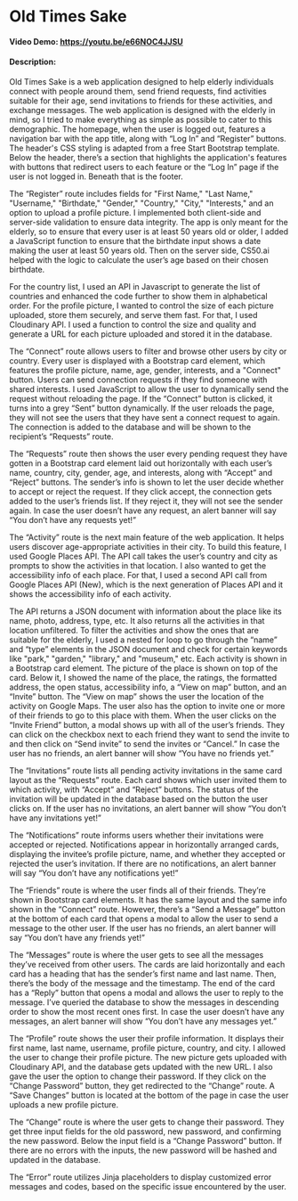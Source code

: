 # Old Times Sake
#### Video Demo: https://youtu.be/e66NOC4JJSU
#### Description:
Old Times Sake is a web application designed to help elderly individuals connect with people around them, send friend requests, find activities suitable for their age, send invitations to friends for these activities, and exchange messages. The web application is designed with the elderly in mind, so I tried to make everything as simple as possible to cater to this demographic. The homepage, when the user is logged out, features a navigation bar with the app title, along with “Log In” and “Register” buttons. The header's CSS styling is adapted from a free Start Bootstrap template. Below the header, there’s a section that highlights the application's features with buttons that redirect users to each feature or the “Log In” page if the user is not logged in. Beneath that is the footer.

The “Register” route includes fields for "First Name," "Last Name," "Username," "Birthdate," "Gender," "Country," "City," "Interests," and an option to upload a profile picture. I implemented both client-side and server-side validation to ensure data integrity. The app is only meant for the elderly, so to ensure that every user is at least 50 years old or older, I added a JavaScript function to ensure that the birthdate input shows a date making the user at least 50 years old. Then on the server side, CS50.ai helped with the logic to calculate the user’s age based on their chosen birthdate.

For the country list, I used an API in Javascript to generate the list of countries and enhanced the code further to show them in alphabetical order. For the profile picture, I wanted to control the size of each picture uploaded, store them securely, and serve them fast. For that, I used Cloudinary API. I used a function to control the size and quality and generate a URL for each picture uploaded and stored it in the database.

The “Connect” route allows users to filter and browse other users by city or country. Every user is displayed with a Bootstrap card element, which features the profile picture, name, age, gender, interests, and a "Connect" button. Users can send connection requests if they find someone with shared interests. I used JavaScript to allow the user to dynamically send the request without reloading the page. If the “Connect” button is clicked, it turns into a grey “Sent” button dynamically. If the user reloads the page, they will not see the users that they have sent a connect request to again. The connection is added to the database and will be shown to the recipient’s “Requests” route.

The “Requests” route then shows the user every pending request they have gotten in a Bootstrap card element laid out horizontally with each user’s name, country, city, gender, age, and interests, along with “Accept” and “Reject” buttons. The sender’s info is shown to let the user decide whether to accept or reject the request. If they click accept, the connection gets added to the user’s friends list. If they reject it, they will not see the sender again. In case the user doesn’t have any request, an alert banner will say “You don’t have any requests yet!”

The “Activity” route is the next main feature of the web application. It helps users discover age-appropriate activities in their city. To build this feature, I used Google Places API. The API call takes the user’s country and city as prompts to show the activities in that location. I also wanted to get the accessibility info of each place. For that, I used a second API call from Google Places API (New), which is the next generation of Places API and it shows the accessibility info of each activity.

The API returns a JSON document with information about the place like its name, photo, address, type, etc. It also returns all the activities in that location unfiltered. To filter the activities and show the ones that are suitable for the elderly, I used a nested for loop to go through the “name” and “type” elements in the JSON document and check for certain keywords like "park," "garden," "library," and "museum," etc. Each activity is shown in a Bootstrap card element. The picture of the place is shown on top of the card. Below it, I showed the name of the place, the ratings, the formatted address, the open status, accessibility info, a “View on map” button, and an “Invite” button. The “View on map” shows the user the location of the activity on Google Maps. The user also has the option to invite one or more of their friends to go to this place with them. When the user clicks on the “Invite Friend” button, a modal shows up with all of the user’s friends. They can click on the checkbox next to each friend they want to send the invite to and then click on “Send invite” to send the invites or “Cancel.” In case the user has no friends, an alert banner will show “You have no friends yet.”

The “Invitations” route lists all pending activity invitations in the same card layout as the “Requests” route. Each card shows which user invited them to which activity, with “Accept” and “Reject” buttons. The status of the invitation will be updated in the database based on the button the user clicks on. If the user has no invitations, an alert banner will show “You don’t have any invitations yet!”

The “Notifications” route informs users whether their invitations were accepted or rejected. Notifications appear in horizontally arranged cards, displaying the invitee’s profile picture, name, and whether they accepted or rejected the user’s invitation. If there are no notifications, an alert banner will say “You don’t have any notifications yet!”

The “Friends” route is where the user finds all of their friends. They’re shown in Bootstrap card elements. It has the same layout and the same info shown in the “Connect” route. However, there’s a “Send a Message” button at the bottom of each card that opens a modal to allow the user to send a message to the other user. If the user has no friends, an alert banner will say “You don’t have any friends yet!”

The “Messages” route is where the user gets to see all the messages they’ve received from other users. The cards are laid horizontally and each card has a heading that has the sender’s first name and last name. Then, there’s the body of the message and the timestamp. The end of the card has a “Reply” button that opens a modal and allows the user to reply to the message. I’ve queried the database to show the messages in descending order to show the most recent ones first. In case the user doesn’t have any messages, an alert banner will show “You don’t have any messages yet.”

The “Profile” route shows the user their profile information. It displays their first name, last name, username, profile picture, country, and city. I allowed the user to change their profile picture. The new picture gets uploaded with Cloudinary API, and the database gets updated with the new URL. I also gave the user the option to change their password. If they click on the “Change Password” button, they get redirected to the “Change” route. A “Save Changes” button is located at the bottom of the page in case the user uploads a new profile picture.

The “Change” route is where the user gets to change their password. They get three input fields for the old password, new password, and confirming the new password. Below the input field is a “Change Password” button. If there are no errors with the inputs, the new password will be hashed and updated in the database.

The “Error” route utilizes Jinja placeholders to display customized error messages and codes, based on the specific issue encountered by the user.
